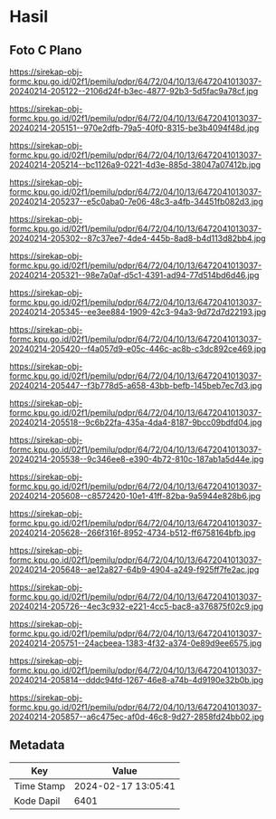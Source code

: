 # Hasil

## Foto C Plano

https://sirekap-obj-formc.kpu.go.id/02f1/pemilu/pdpr/64/72/04/10/13/6472041013037-20240214-205122--2106d24f-b3ec-4877-92b3-5d5fac9a78cf.jpg

https://sirekap-obj-formc.kpu.go.id/02f1/pemilu/pdpr/64/72/04/10/13/6472041013037-20240214-205151--970e2dfb-79a5-40f0-8315-be3b4094f48d.jpg

https://sirekap-obj-formc.kpu.go.id/02f1/pemilu/pdpr/64/72/04/10/13/6472041013037-20240214-205214--bc1126a9-0221-4d3e-885d-38047a07412b.jpg

https://sirekap-obj-formc.kpu.go.id/02f1/pemilu/pdpr/64/72/04/10/13/6472041013037-20240214-205237--e5c0aba0-7e06-48c3-a4fb-34451fb082d3.jpg

https://sirekap-obj-formc.kpu.go.id/02f1/pemilu/pdpr/64/72/04/10/13/6472041013037-20240214-205302--87c37ee7-4de4-445b-8ad8-b4d113d82bb4.jpg

https://sirekap-obj-formc.kpu.go.id/02f1/pemilu/pdpr/64/72/04/10/13/6472041013037-20240214-205321--98e7a0af-d5c1-4391-ad94-77d514bd6d46.jpg

https://sirekap-obj-formc.kpu.go.id/02f1/pemilu/pdpr/64/72/04/10/13/6472041013037-20240214-205345--ee3ee884-1909-42c3-94a3-9d72d7d22193.jpg

https://sirekap-obj-formc.kpu.go.id/02f1/pemilu/pdpr/64/72/04/10/13/6472041013037-20240214-205420--f4a057d9-e05c-446c-ac8b-c3dc892ce469.jpg

https://sirekap-obj-formc.kpu.go.id/02f1/pemilu/pdpr/64/72/04/10/13/6472041013037-20240214-205447--f3b778d5-a658-43bb-befb-145beb7ec7d3.jpg

https://sirekap-obj-formc.kpu.go.id/02f1/pemilu/pdpr/64/72/04/10/13/6472041013037-20240214-205518--9c6b22fa-435a-4da4-8187-9bcc09bdfd04.jpg

https://sirekap-obj-formc.kpu.go.id/02f1/pemilu/pdpr/64/72/04/10/13/6472041013037-20240214-205538--9c346ee8-e390-4b72-810c-187ab1a5d44e.jpg

https://sirekap-obj-formc.kpu.go.id/02f1/pemilu/pdpr/64/72/04/10/13/6472041013037-20240214-205608--c8572420-10e1-41ff-82ba-9a5944e828b6.jpg

https://sirekap-obj-formc.kpu.go.id/02f1/pemilu/pdpr/64/72/04/10/13/6472041013037-20240214-205628--266f316f-8952-4734-b512-ff6758164bfb.jpg

https://sirekap-obj-formc.kpu.go.id/02f1/pemilu/pdpr/64/72/04/10/13/6472041013037-20240214-205648--ae12a827-64b9-4904-a249-f925ff7fe2ac.jpg

https://sirekap-obj-formc.kpu.go.id/02f1/pemilu/pdpr/64/72/04/10/13/6472041013037-20240214-205726--4ec3c932-e221-4cc5-bac8-a376875f02c9.jpg

https://sirekap-obj-formc.kpu.go.id/02f1/pemilu/pdpr/64/72/04/10/13/6472041013037-20240214-205751--24acbeea-1383-4f32-a374-0e89d9ee6575.jpg

https://sirekap-obj-formc.kpu.go.id/02f1/pemilu/pdpr/64/72/04/10/13/6472041013037-20240214-205814--dddc94fd-1267-46e8-a74b-4d9190e32b0b.jpg

https://sirekap-obj-formc.kpu.go.id/02f1/pemilu/pdpr/64/72/04/10/13/6472041013037-20240214-205857--a6c475ec-af0d-46c8-9d27-2858fd24bb02.jpg


## Metadata

| Key        | Value               |
| ---------- | ------------------- |
| Time Stamp | 2024-02-17 13:05:41 |
| Kode Dapil | 6401                |



